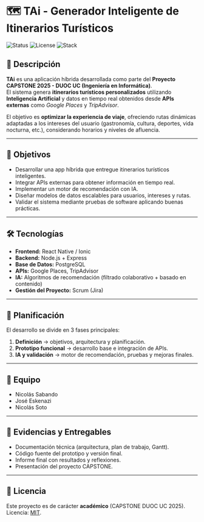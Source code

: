 # 🗺️ TAi - Generador Inteligente de Itinerarios Turísticos

![Status](https://img.shields.io/badge/status-in_progress-yellow)
![License](https://img.shields.io/badge/license-MIT-blue)
![Stack](https://img.shields.io/badge/stack-Node.js%20%7C%20React%20Native%20%7C%20MongoDB-green)

## 📖 Descripción
**TAi** es una aplicación híbrida desarrollada como parte del **Proyecto CAPSTONE 2025 - DUOC UC (Ingeniería en Informática)**.  
El sistema genera **itinerarios turísticos personalizados** utilizando **Inteligencia Artificial** y datos en tiempo real obtenidos desde **APIs externas** como *Google Places* y *TripAdvisor*.  

El objetivo es **optimizar la experiencia de viaje**, ofreciendo rutas dinámicas adaptadas a los intereses del usuario (gastronomía, cultura, deportes, vida nocturna, etc.), considerando horarios y niveles de afluencia.

---

## 🎯 Objetivos
- Desarrollar una app híbrida que entregue itinerarios turísticos inteligentes.
- Integrar APIs externas para obtener información en tiempo real.
- Implementar un motor de recomendación con IA.
- Diseñar modelos de datos escalables para usuarios, intereses y rutas.
- Validar el sistema mediante pruebas de software aplicando buenas prácticas.

---

## 🛠️ Tecnologías
- **Frontend:** React Native / Ionic  
- **Backend:** Node.js + Express  
- **Base de Datos:** PostgreSQL  
- **APIs:** Google Places, TripAdvisor  
- **IA:** Algoritmos de recomendación (filtrado colaborativo + basado en contenido)  
- **Gestión del Proyecto:** Scrum (Jira)  

---

## 📅 Planificación
El desarrollo se divide en 3 fases principales:
1. **Definición** → objetivos, arquitectura y planificación.  
2. **Prototipo funcional** → desarrollo base e integración de APIs.  
3. **IA y validación** → motor de recomendación, pruebas y mejoras finales.  

---

## 👥 Equipo
- Nicolás Sabando  
- José Eskenazi  
- Nicolás Soto  

---

## 📂 Evidencias y Entregables
- Documentación técnica (arquitectura, plan de trabajo, Gantt).  
- Código fuente del prototipo y versión final.  
- Informe final con resultados y reflexiones.  
- Presentación del proyecto CAPSTONE.  

---

## 📜 Licencia
Este proyecto es de carácter **académico** (CAPSTONE DUOC UC 2025).  
Licencia: [MIT](./LICENSE).  
